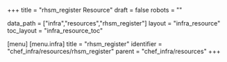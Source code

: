 +++
title = "rhsm_register Resource"
draft = false
robots = ""

data_path = ["infra","resources","rhsm_register"]
layout = "infra_resource"
toc_layout = "infra_resource_toc"

[menu]
  [menu.infra]
    title = "rhsm_register"
    identifier = "chef_infra/resources/rhsm_register"
    parent = "chef_infra/resources"
+++

<!-- The contents of this page are automatically generated from the rhsm_register.yaml file in the data/infra/resources directory. -->
<!-- To suggest a change, edit the https://github.com/chef/chef/blob/main/lib/chef/resource/rhsm_register.rb file and submit a pull request to the https://github.com/chef/chef repository. -->
<!-- markdownlint-disable-file -->
